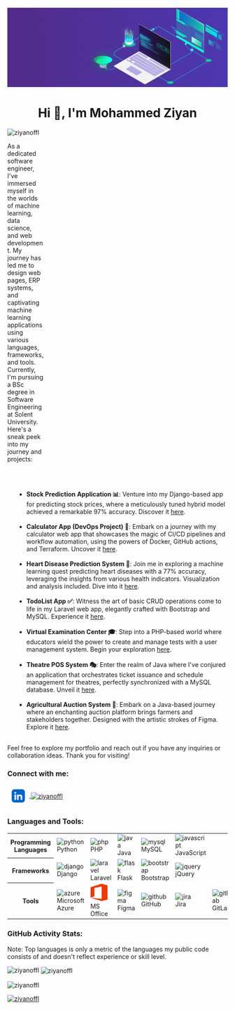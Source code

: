 [![MasterHead](img/master_head.gif)](ziyan.epizy.com)

<h1 align="center">Hi 👋, I'm Mohammed Ziyan</h1>

<p align="left"> <img src="https://komarev.com/ghpvc/?username=ziyanoffl&label=Profile%20views&color=0e75b6&style=flat"
        alt="ziyanoffl" /> </p>
<!-- <img align="right" alt="Coding" width="300"
    src="https://user-images.githubusercontent.com/74038190/212751381-b0b2320e-6ef6-4041-a77a-de279fe5d3ae.gif"> -->

<p align="left" style="margin-right: 420px;">As a dedicated software engineer, I've immersed myself in the worlds of
    machine learning, data science, and web development. My journey has led me to design web pages, ERP systems, and
    captivating machine learning applications using various languages, frameworks, and tools. Currently, I'm pursuing a
    BSc degree in Software Engineering at Solent University. Here's a sneak peek into my journey and projects:</p>
    <br><br>
<ul style="margin-left: 20px;">
    <li><strong>Stock Prediction Application 📊</strong>: Venture into my Django-based app for predicting stock prices,
        where a meticulously tuned hybrid model achieved a remarkable 97% accuracy. Discover it <a
            href="https://gitfront.io/r/user-1728115/RhAF6K9CfdZR/stock-project/">here</a>.</li><br>
    <li><strong>Calculator App (DevOps Project) 🔢</strong>: Embark on a journey with my calculator web app that
        showcases the magic of CI/CD pipelines and workflow automation, using the powers of Docker, GitHub actions, and
        Terraform. Uncover it <a href="https://github.com/ziyanoffl/CalculatorApp.git">here</a>.</li><br>
    <li><strong>Heart Disease Prediction System 💓</strong>: Join me in exploring a machine learning quest predicting
        heart diseases with a 77% accuracy, leveraging the insights from various health indicators. Visualization and
        analysis included. Dive into it <a
            href="https://gitfront.io/r/user-1728115/bzHVHUs5jQ32/Data-Science-Assignment/">here</a>.</li><br>
    <li><strong>TodoList App ✅</strong>: Witness the art of basic CRUD operations come to life in my Laravel web app,
        elegantly crafted with Bootstrap and MySQL. Experience it <a
            href="https://github.com/ziyanoffl/TodoList.git">here</a>.</li><br>
    <li><strong>Virtual Examination Center 🎓</strong>: Step into a PHP-based world where educators wield the power to
        create and manage tests with a user management system. Begin your exploration <a
            href="https://github.com/ziyanoffl/Virtual-Examination-Center.git">here</a>.</li><br>
    <li><strong>Theatre POS System 🎭</strong>: Enter the realm of Java where I've conjured an application that
        orchestrates ticket issuance and schedule management for theatres, perfectly synchronized with a MySQL database.
        Unveil it <a href="https://github.com/ziyanoffl/Theatre-POS-System.git">here</a>.</li><br>
    <li><strong>Agricultural Auction System 🌾</strong>: Embark on a Java-based journey where an enchanting auction
        platform brings farmers and stakeholders together. Designed with the artistic strokes of Figma. Explore it <a
            href="https://github.com/ziyanoffl/Agricultural-Auction-App.git">here</a>.</li><br>
</ul>
<p style="clear: both;">Feel free to explore my portfolio and reach out if you have any inquiries or collaboration
    ideas. Thank you for visiting!</p>

<h3 align="left">Connect with me:</h3>
<p align="left">
    <a href="https://linkedin.com/in/mohammed-ziyan" target="_blank">
        <img align="center" src="img/linkedin.png" alt="mohammed-ziyan" height="50" width="50">
    </a>
    <a href="https://instagram.com/ziyanoffl" target="_blank">
        <img align="center"
            src="https://raw.githubusercontent.com/rahuldkjain/github-profile-readme-generator/master/src/images/icons/Social/instagram.svg"
            alt="ziyanoffl" height="30" width="40"></a>
</p>

<h3 align="left">Languages and Tools:</h3>

<table>
    <tr>
        <th>Programming Languages</th>
        <td><img src="https://www.vectorlogo.zone/logos/python/python-icon.svg" alt="python" width="40"
                height="40" /><br>Python</td>
        <td><img src="https://www.vectorlogo.zone/logos/php/php-icon.svg" alt="php" width="40" height="40" /><br>PHP
        </td>
        <td><img src="https://www.vectorlogo.zone/logos/java/java-icon.svg" alt="java" width="40" height="40" /><br>Java
        </td>
        <td><img src="https://www.vectorlogo.zone/logos/mysql/mysql-icon.svg" alt="mysql" width="40"
                height="40" /><br>MySQL</td>
        <td><img src="https://www.vectorlogo.zone/logos/javascript/javascript-icon.svg" alt="javascript" width="40"
                height="40" /><br>JavaScript</td>
        <td></td>
        <td></td>
        <td></td>
        <td></td>
    </tr>
    <tr>
        <th>Frameworks</th>
        <td><img src="https://www.vectorlogo.zone/logos/djangoproject/djangoproject-icon.svg" alt="django" width="40"
                height="40" /><br>Django</td>
        <td><img src="https://www.vectorlogo.zone/logos/laravel/laravel-icon.svg" alt="laravel" width="40"
                height="40" /><br>Laravel</td>
        <td><img src="https://www.vectorlogo.zone/logos/pocoo_flask/pocoo_flask-icon.svg" alt="flask" width="40"
                height="40" /><br>Flask</td>
        <td><img src="https://www.vectorlogo.zone/logos/getbootstrap/getbootstrap-icon.svg" alt="bootstrap" width="40"
                height="40" /><br>Bootstrap</td>
        <td><img src="https://www.vectorlogo.zone/logos/jquery/jquery-icon.svg" alt="jquery" width="40"
                height="40" /><br>jQuery</td>
        <td></td>
        <td></td>
        <td></td>
        <td></td>
    </tr>
    <tr>
        <th>Tools</th>
        <td><img src="https://www.vectorlogo.zone/logos/microsoft_azure/microsoft_azure-icon.svg" alt="azure" width="40"
                height="40" /><br>Microsoft Azure</td>
        <td><img src="img/office.png" alt="office" width="40" height="40" /><br>MS Office</td>
        <td><img src="https://www.vectorlogo.zone/logos/figma/figma-icon.svg" alt="figma" width="40"
                height="40" /><br>Figma</td>
        <td><img src="https://www.vectorlogo.zone/logos/github/github-icon.svg" alt="github" width="40"
                height="40" /><br>GitHub</td>
        <td><img src="https://www.vectorlogo.zone/logos/atlassian_jira/atlassian_jira-icon.svg" alt="jira" width="40"
                height="40" /><br>Jira</td>
        <td><img src="https://www.vectorlogo.zone/logos/gitlab/gitlab-icon.svg" alt="gitlab" width="40"
                height="40" /><br>GitLab</td>
        <td><img src="https://www.vectorlogo.zone/logos/terraformio/terraformio-icon.svg" alt="terraform" width="40"
                height="40" /><br>Terraform</td>
        <td><img src="https://www.vectorlogo.zone/logos/microsoft_powerbi/microsoft_powerbi-icon.svg" alt="powerbi"
                width="40" height="40" /><br>Power BI</td>
        <td><img src="img/tableau.svg" alt="tableau" width="40" height="40" /><br>Tableau</td>
    </tr>
</table>

<h3 align="left">GitHub Activity Stats:</h3>

<p>Note: Top languages is only a metric of the languages my public code consists of and doesn't reflect experience or
    skill level.</p>

<p><img align="left"
        src="https://github-readme-stats-ziyanoffl.vercel.app/api/top-langs?username=ziyanoffl&theme=dark&show_icons=true&locale=en&layout=compact"
        alt="ziyanoffl" /></p>

<p>&nbsp;<img align="center"
        src="https://github-readme-stats-ziyanoffl.vercel.app/api?username=ziyanoffl&theme=dark&show_icons=true&locale=en"
        alt="ziyanoffl" /></p>

<p><img align="center" src="https://github-readme-streak-stats.herokuapp.com/?user=ziyanoffl&theme=dark"
        alt="ziyanoffl" /></p>

<p align="left"> <a href="https://github.com/ryo-ma/github-profile-trophy"><img
            src="https://github-profile-trophy.vercel.app/?username=ziyanoffl" alt="ziyanoffl" /></a> </p>